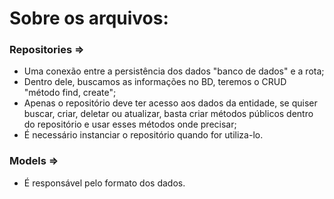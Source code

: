 # Sobre os arquivos:

### Repositories =>

- Uma conexão entre a persistência dos dados "banco de dados" e a rota;
- Dentro dele, buscamos as informações no BD, teremos o CRUD "método find, create";
- Apenas o repositório deve ter acesso aos dados da entidade, se quiser buscar, criar, deletar ou atualizar, basta criar métodos públicos dentro do repositório e usar esses métodos onde precisar;
- É necessário instanciar o repositório quando for utiliza-lo.

### Models =>

- É responsável pelo formato dos dados.
